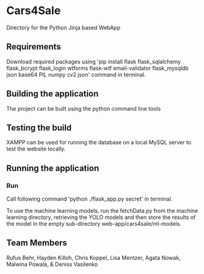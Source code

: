# Cars4Sale
Directory for the Python Jinja based WebApp

## Requirements
Download required packages using 'pip install flask flask_sqlalchemy flask_bcrypt flask_login wtforms flask-wtf email-validator flask_mysqldb json base64 PIL numpy cv2 json'
command in terminal.

## Building the application
The project can be built using the python command line tools

## Testing the build
XAMPP can be used for running the database on a local MySQL server to test the website locally.

## Running the application
### Run
Call following command 'python ./flask_app.py secret' in terminal.

To use the machine learning models, run the fetchData.py from the machine learning directory, retrieving the YOLO models and then store the results of the model in the empty sub-directory web-app/cars4sale/ml-models.

## Team Members
Rufus Behr, Hayden Killoh, Chris Koppel, Lisa Mentzer, Agata Nowak, Malwina Powala, & Deniss Vasilenko
